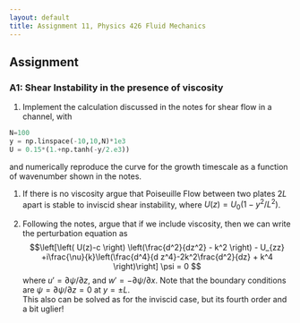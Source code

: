 ```yaml
---
layout: default
title: Assignment 11, Physics 426 Fluid Mechanics
---
```



## Assignment

### A1: Shear Instability in the presence of viscosity

1. Implement the calculation discussed in the notes for shear flow in a channel, with

```python
N=100
y = np.linspace(-10,10,N)*1e3
U = 0.15*(1.+np.tanh(-y/2.e3))
```

and numerically reproduce the curve for the growth timescale as a function of wavenumber shown in the notes.  

1. If there is no viscosity argue that Poiseuille Flow between two plates $2L$ apart is stable to inviscid shear instability, where $U(z) = U_0\left(1 - y^2/L^2\right)$.

2. Following the notes, argue that if we include viscosity, then we can write the perturbation equation
as
$$\left[\left( U(z)-c \right) \left(\frac{d^2}{dz^2} - k^2 \right) - U_{zz} +i\frac{\nu}{k}\left(\frac{d^4}{d z^4}-2k^2\frac{d^2}{dz} + k^4 \right)\right] \psi = 0 $$ where $u'=\partial \psi /\partial z$, and $w'=-\partial \psi / \partial x$.  Note that the boundary conditions are $\psi = \partial \psi / \partial z = 0$ at $y=\pm L$.  
This also can be solved as for the inviscid case, but its fourth order and a bit uglier!
